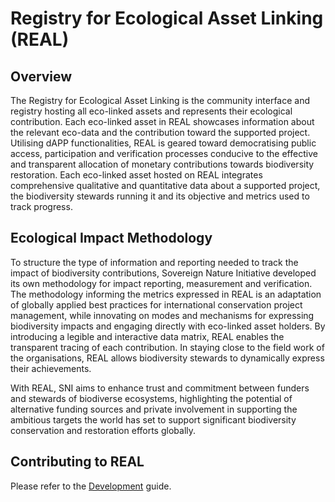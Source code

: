 # Registry for Ecological Asset Linking (REAL)

## Overview

The Registry for Ecological Asset Linking is the community interface and registry hosting all eco-linked assets and represents their ecological contribution. Each eco-linked asset in REAL showcases information about the relevant eco-data and the contribution toward the supported project. Utilising dAPP functionalities, REAL is geared toward democratising public access, participation and verification processes conducive to the effective and transparent allocation of monetary contributions towards biodiversity restoration. Each eco-linked asset hosted on REAL integrates comprehensive qualitative and quantitative data about a supported project, the biodiversity stewards running it and its objective and metrics used to track progress.

## Ecological Impact Methodology

To structure the type of information and reporting needed to track the impact of biodiversity contributions, Sovereign Nature Initiative developed its own methodology for impact reporting, measurement and verification. The methodology informing the metrics expressed in REAL is an adaptation of globally applied best practices for international conservation project management, while innovating on modes and mechanisms for expressing biodiversity impacts and engaging directly with eco-linked asset holders. By introducing a legible and interactive data matrix, REAL enables the transparent tracing of each contribution. In staying close to the field work of the organisations, REAL allows biodiversity stewards to dynamically express their achievements.

With REAL, SNI aims to enhance trust and commitment between funders and stewards of biodiverse ecosystems, highlighting the potential of alternative funding sources and private involvement in supporting the ambitious targets the world has set to support significant biodiversity conservation and restoration efforts globally.

## Contributing to REAL

Please refer to the [Development](development.md) guide.
